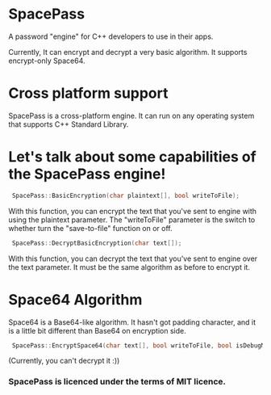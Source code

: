 # SpacePass
A password "engine" for C++ developers to use in their apps.

Currently, It can encrypt and decrypt a very basic algorithm. It supports encrypt-only Space64.

# Cross platform support

SpacePass is a cross-platform engine. It can run on any operating system that supports C++ Standard Library.


# Let's talk about some capabilities of the SpacePass engine!
```cpp
 SpacePass::BasicEncryption(char plaintext[], bool writeToFile);
```
With this function, you can encrypt the text that you've sent to engine with using the plaintext parameter. The "writeToFile" parameter is the switch to whether turn the "save-to-file" function on or off.

```cpp
 SpacePass::DecryptBasicEncryption(char text[]);
```

With this function, you can decrypt the text that you've sent to engine over the text parameter. It must be the same algorithm as before to encrypt it.

# Space64 Algorithm
Space64 is a Base64-like algorithm. It hasn't got padding character, and it is a little bit different than Base64 on encryption side.

```cpp
 SpacePass::EncryptSpace64(char text[], bool writeToFile, bool isDebugMode);
```
(Currently, you can't decrypt it :))

### SpacePass is licenced under the terms of MIT licence.
